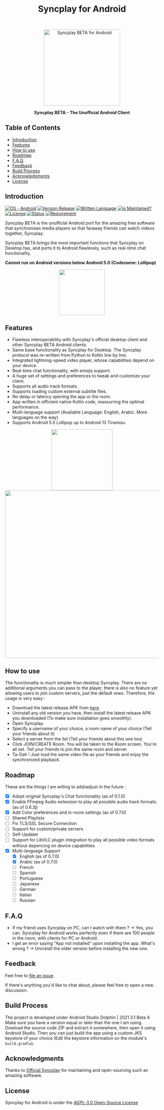<h1 align="center"> Syncplay for Android </h1> <br>
<p align="center">
  <a href="https://gitpoint.co/">
    <img alt="Syncplay BETA for Android" title="Syncplay Android" src="https://github.com/chromaticnoob/syncplay-android/blob/master/art/LOGO.png?raw=true" width="250">
  </a>
</p>
<p align="center">
  <b> Syncplay BETA - The Unofficial Android Client </b>
</p>

<!-- START doctoc generated TOC please keep comment here to allow auto update -->
<!-- DON'T EDIT THIS SECTION, INSTEAD RE-RUN doctoc TO UPDATE -->

## Table of Contents

- [Introduction](#introduction)
- [Features](#features)
- [How to use](#how-to-use)
- [Roadmap](#roadmap)
- [F.A.Q](#f.a.q)
- [Feedback](#feedback)
- [Build Process](#build-process)
- [Acknowledgments](#acknowledgments)
- [License](#license)

<!-- END doctoc generated TOC please keep comment here to allow auto update -->

## Introduction

[![OS - Android](https://img.shields.io/badge/OS-Android-yellowgreen?style=for-the-badge&logo=android)]()
[![Version Release](https://img.shields.io/badge/Version-0.7.0-yellow?style=for-the-badge&logo=v)]()
[![Written Language](https://img.shields.io/badge/Made%20with-Kotlin-lightgrey?style=for-the-badge&logo=kotlin)]()
[![is Maintained?](https://img.shields.io/badge/Maintained-YES-green?style=for-the-badge)]()
[![License](https://img.shields.io/badge/License-AGPL--3.0-brightgreen?style=for-the-badge)]()
[![Status](https://img.shields.io/badge/Status-BETA-0cf?style=for-the-badge&logo=statuspage)]()
[![Requirement](https://img.shields.io/badge/REQUIREMENT-Android%205.0%20and%20later-blueviolet?style=for-the-badge&logo=android%20studio)]()

Syncplay BETA is the unofficial Android port for the amazing free software that synchronises media players so that faraway friends can watch videos together, Syncplay.

Syncplay BETA brings the most important functions that Syncplay on Desktop has, and ports it to Android flawlessly, such as real-time chat functionality.

**Cannot run on Android versions below Android 5.0 (Codename: Lollipop)**

<p align="center">
  <img src = "https://raw.githubusercontent.com/chromaticnoob/syncplay-android/master/art/SS1.png" width=150>
</p>

## Features
* Flawless interoperability with Syncplay's official desktop client and other Syncplay BETA Android clients. 
* Same base functionality as Syncplay for Desktop. The Syncplay protocol was re-written from Python to Kotlin line by line.
* Integrated lightning-speed video player, whose capabilities depend on your device.
* Real-time chat functionality, with emojis support.
* A huge set of settings and preferences to tweak and customize your client.
* Supports all audio track formats.
* Supports loading custom external subtitle files.
* No delay or latency opening the app or the room.
* App written in efficient native Kotlin code, reassurring the optimal performance.
* Multi-language support (Available Language: English, Arabic. More languages on the way)
* Supports Android 5.0 Lollipop up to Android 13 Tiramisu.

<p align="center">
  <img src = "https://raw.githubusercontent.com/chromaticnoob/syncplay-android/master/art/SS2.png" width=200>
  <img src = "https://raw.githubusercontent.com/chromaticnoob/syncplay-android/master/art/SS3.png" width=550>
</p>

## How to use
The functionality is much simpler than desktop Syncplay. There are no additional arguments you can pass to the player, there is also no feature yet allowing users to join custom servers, just the default ones. Therefore, the usage is very easy :
- Download the latest release APK from [here](https://github.com/chromaticnoob/syncplay-android/releases/latest).
- Uninstall any old version you have, then install the latest release APK you downloaded (To make sure installation goes smoothly).
- Open Syncplay.
- Specify a username of your choice, a room name of your choice (Tell your friends about it)
- Select a server from the list (Tell your friends about this one too)
- Click JOIN/CREATE Room. You will be taken to the Room screen. You're all set. Tell your friends to join the same room and server.
- Ta-Dah ! Just load the same video file as your friends and enjoy the synchronized playback.

## Roadmap
These are the things I am willing to add/adjust in the future :

- [x] Adopt original Syncplay's Chat functionality (as of 0.1.0)
- [x] Enable FFmpeg Audio extension to play all possible audio track formats. (as of 0.6.3j)
- [x] Add Color preferences and in-room settings (as of 0.7.0)
- [ ] Shared Playlists
- [ ] Fix TLS/SSL Secure Connection
- [ ] Support for custom/private servers
- [ ] Self-Updater
- [ ] Support for LibVLC plugin integration to play all possible video formats without depencing on device capabilities
- [x] Multi-language Support
    - [x] English (as of 0.7.0)
    - [x] Arabic (as of 0.7.0)
    - [ ] French
    - [ ] Spanish
    - [ ] Portuguese
    - [ ] Japanese
    - [ ] German
    - [ ] Italian
    - [ ] Russian
  
## F.A.Q

* If my friend uses Syncplay on PC, can I watch with them ? 
  -> Yes, you can. Syncplay for Android works perfectly even if there are 100 people in the room, with clients for PC or Android.
* I get an error saying "App not installed" upon installing the app. What's wrong ? 
  -> Uninstall the older version before installing the new one.
  
## Feedback

Feel free to [file an issue](https://github.com/chromaticnoob/syncplay-android/issues/new).

If there's anything you'd like to chat about, please feel free to open a new discussion.

## Build Process

The project is developed under Android Studio Dolphin | 2021.3.1 Beta 4
Make sure you have a version equal or later than the one I am using. Dowload the source code ZIP and extract it somewhere, then open it using Android Studio. Then you can just build the app using a custom JKS keystore of your choice (Edit the keystore information on the module's ```build.gradle```).

## Acknowledgments

Thanks to [Official Syncplay](https://www.syncplay.pl/) for maintaining and open-sourcing such an amazing software.

## License
Syncplay for Android is under the [AGPL-3.0 Open-Source License](https://www.gnu.org/licenses/agpl-3.0.en.html)
